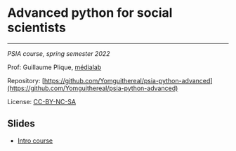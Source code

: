 # Advanced python for social scientists

---

*PSIA course, spring semester 2022*

Prof: Guillaume Plique, [médialab](https://medialab.sciencespo.fr/)

Repository: [https://github.com/Yomguithereal/psia-python-advanced](https://github.com/Yomguithereal/psia-python-advanced)

License: [CC-BY-NC-SA](https://creativecommons.org/licenses/by-nc-sa/4.0/)

## Slides

* [Intro course](/psia-python-advanced/decks/intro)
